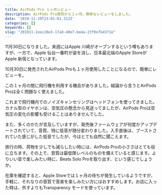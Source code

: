 ```yaml
---
title: AirPods Pro １ヶ月レビュー
description: AirPods Pro発売から１ヶ月。簡単なレビューをしました。
date: '2019-11-29T23:01:01.312Z'
categories: []
keywords: []
slug: "201911-2eac28e3-17a8-40e7-be4a-23f0e7b4371e"
---
```

11月30日になりました。来週にはApple 川崎がオープンするという噂もありますが、一方で、Apple 仙台一番町が姿を消し、日本最北端のApple Storeが Apple 新宿となっています。

10月30日に発売されたAirPods Proも１ヶ月使用したことになるので、簡単にレビューを。

この１ヶ月の間に飛行機を利用する機会がありました。結論から言うとAirPods Proは全く問題なく使えました。

これまで飛行機内でのノイズキャンセリングはヘッドフォンを使ってきました。カナル型のイヤホンは、空気圧の懸念から見送ってましたが、AirPods Proは空気圧の変化の影響も受けることはありませんでした。

また、多くのかたが言及していますが、発売後ファームウェアが何度かアップデートされていて、音質、特に低音が随分変わりました。入手直後は、ブーストされていた感じがした低音でしたが、今はとても自然に聞こえます。

旅行の時、荷物を少しでも減らしたい時には、AirPods Proの小ささはとても役に立ちます。その上で、音質は最低限レベルのものを備えていると感じます。よりいい音で楽しみたい時に、Beats Solo Proを取り出す、という感じでしょうか。

在庫を確認すると、Apple Storeでは１ヶ月の待ちが発生しているようですが、手軽に、それなりの音質で音楽を楽しみたい方にはおすすめします。お店に入った時は、外すよりもTransparency モードを使っています。